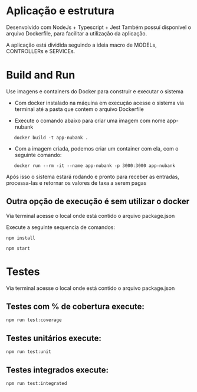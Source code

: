 # Aplicação e estrutura
Desenvolvido com NodeJs + Typescript + Jest
Também possuí disponível o arquivo Dockerfile, para facilitar a utilização da aplicação.

A aplicação está dividida seguindo a ideia macro de MODELs, CONTROLLERs e SERVICEs.



# Build and Run
Use imagens e containers do Docker para construir e executar o sistema

 - Com docker instalado na máquina em execução acesse o sistema via terminal até a pasta que contem o arquivo Dockerfile
 
 - Execute o comando abaixo para criar uma imagem com nome app-nubank
 ```
    docker build -t app-nubank .
 ```

 - Com a imagem criada, podemos criar um container com ela, com o seguinte comando:
 ```
    docker run --rm -it --name app-nubank -p 3000:3000 app-nubank
 ```

 Após isso o sistema estará rodando e pronto para receber as entradas, processa-las e retornar os valores de taxa a serem pagas


## Outra opção de execução é sem utilizar o docker
Via terminal acesse o local onde está contido o arquivo package.json

Execute a seguinte sequencia de comandos:
```
npm install
```

```
npm start
```

# Testes
Via terminal acesse o local onde está contido o arquivo package.json

## Testes com % de cobertura execute:
```
npm run test:coverage
```

## Testes unitários execute:
```
npm run test:unit
```

## Testes integrados execute:
```
npm run test:integrated
```